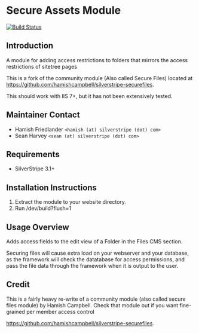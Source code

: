 # Secure Assets Module

[![Build Status](https://travis-ci.org/silverstripe-labs/silverstripe-secureassets.svg)](https://travis-ci.org/silverstripe-labs/silverstripe-secureassets)

## Introduction

A module for adding access restrictions to folders
that mirrors the access restrictions of sitetree pages

This is a fork of the community module (Also called Secure Files)
located at https://github.com/hamishcampbell/silverstripe-securefiles.

This should work with IIS 7+, but it has not been extensively tested.

## Maintainer Contact

 * Hamish Friedlander `<hamish (at) silverstripe (dot) com>`
 * Sean Harvey `<sean (at) silverstripe (dot) com>`

## Requirements

 * SilverStripe 3.1+

## Installation Instructions

 1. Extract the module to your website directory.
 2. Run /dev/build?flush=1

## Usage Overview

Adds access fields to the edit view of a Folder in the Files CMS
section.

Securing files will cause extra load on your
webserver and your database, as the framework will check
the datatabase for access permissions, and pass the
file data through the framework when it is output to the user.

## Credit

This is a fairly heavy re-write of a community
module (also called secure files module) by
Hamish Campbell. Check that module out if you want 
fine-grained per member access control

https://github.com/hamishcampbell/silverstripe-securefiles.
